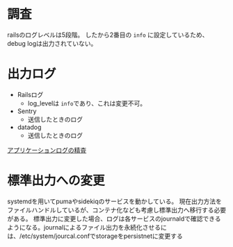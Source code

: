 # 調査
railsのログレベルは5段階。
したから2番目の `info` に設定しているため、debug logは出力されていない。

# 出力ログ
- Railsログ
	- log_levelは `info`であり、これは変更不可。
- Sentry
	- 送信したときのログ
- datadog
	- 送信したときのログ

[アプリケーションログの精査](https://docs.google.com/spreadsheets/d/1EV0nwACvh0ZaieMZTpmvd6-pFu6MaoP8kyoctfvCMmc/edit?gid=1008919601#gid=1008919601)


# 標準出力への変更
systemdを用いてpumaやsidekiqのサービスを動かしている。
現在出力方法をファイルハンドルしているが、コンテナ化なども考慮し標準出力へ移行する必要がある。
標準出力に変更した場合、ログは各サービスのjournaldで確認できるようになる。journalによるファイル出力を永続化させるには、/etc/system/jourcal.confでstorageをpersistnetに変更する
